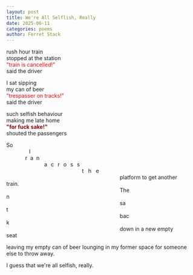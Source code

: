 ```yaml
---
layout: post
title: We're All Selflish, Really
date: 2025-06-11
categories: poems
author: Ferret Stack
---
```

rush hour train<br>
stopped at the station<br>
<span style="color:red;">"train is cancelled!"</span><br>
said the driver<br>

<p>I sat sipping<br>
my can of beer<br>
<span style="color:red;">"trespasser on tracks!"</span><br>
said the driver</p>

<p>such selfish behaviour<br>
making me late home<br>
<span style="color:darkred; font-weight:bold;">"for fuck sake!"</span><br>
shouted the passengers</p>

<p>So<br>
<span style="margin:60px;">I</span><br>
<span style="margin:50px; letter-spacing:8px;">ran</span><br>
<span style="margin:100px; letter-spacing:10px;">across</span><br>
<span style="margin:200px; letter-spacing:12px;">the</span><br>
<span style="margin:300px;">platform to get another train.</span><br>
<span style="margin:300px;">Then</span><br>
<span style="margin:300px;">sat</span><br>
<span style="margin:300px;">back</span><br>
<span style="margin:300px;">down in a new empty seat</span><br></p>

<p>leaving my empty can of beer lounging in my former space for someone else to throw away.

I guess that we're all selfish, really.</p>
